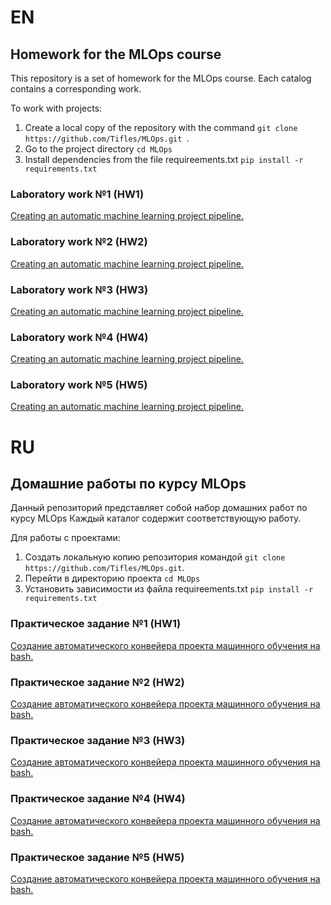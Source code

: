 # EN

## Homework for the MLOps course
This repository is a set of homework for the MLOps course.
Each catalog contains a corresponding work.

To work with projects:
1. Create a local copy of the repository with the command ```git clone https://github.com/Tifles/MLOps.git ```.
2. Go to the project directory ```cd MLOps```
3. Install dependencies from the file requireements.txt ```pip install -r requirements.txt ``` 

### Laboratory work №1 (HW1)
[Creating an automatic machine learning project pipeline.](./HW1/)

### Laboratory work №2 (HW2)
[Creating an automatic machine learning project pipeline.](./HW2/)

### Laboratory work №3 (HW3)
[Creating an automatic machine learning project pipeline.](./HW3/)

### Laboratory work №4 (HW4)
[Creating an automatic machine learning project pipeline.](./HW4/)

### Laboratory work №5 (HW5)
[Creating an automatic machine learning project pipeline.](./HW5/)

# RU

## Домашние работы по курсу MLOps

Данный репозиторий представляет собой набор домашних работ по курсу MLOps
Каждый каталог содержит соответствующую работу.

Для работы с проектами:
1. Создать локальную копию репозитория командой ```git clone https://github.com/Tifles/MLOps.git```.
2. Перейти в директорию проекта ```cd MLOps```
3. Установить зависимости из файла requireements.txt ```pip install -r requirements.txt```

### Практическое задание №1 (HW1)
[Cоздание автоматического конвейера проекта машинного обучения на bash.](./HW1/)

### Практическое задание №2 (HW2)
[Cоздание автоматического конвейера проекта машинного обучения на bash.](./HW2/)

### Практическое задание №3 (HW3)
[Cоздание автоматического конвейера проекта машинного обучения на bash.](./HW3/)

### Практическое задание №4 (HW4)
[Cоздание автоматического конвейера проекта машинного обучения на bash.](./HW4/)

### Практическое задание №5 (HW5)
[Cоздание автоматического конвейера проекта машинного обучения на bash.](./HW5/)
